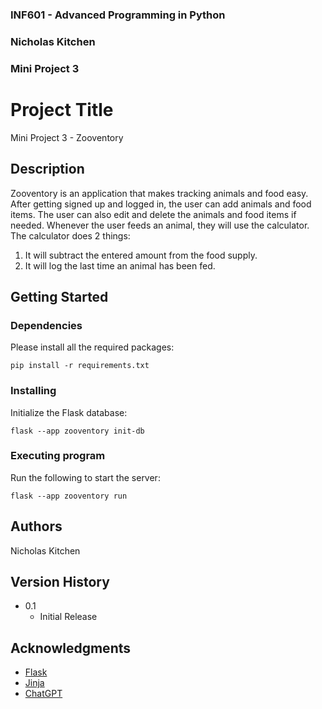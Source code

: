 ### INF601 - Advanced Programming in Python
### Nicholas Kitchen
### Mini Project 3
 
 
# Project Title
 
Mini Project 3 - Zooventory
 
## Description
 
Zooventory is an application that makes tracking animals and food easy. After getting signed up and logged in, the user can add animals and food items. The user can also edit and delete the animals and food items if needed. Whenever the user feeds an animal, they will use the calculator. The calculator does 2 things:
1. It will subtract the entered amount from the food supply.
2. It will log the last time an animal has been fed.
 
## Getting Started
 
### Dependencies
 
Please install all the required packages:
```
pip install -r requirements.txt
```
 
### Installing
 
Initialize the Flask database:
```
flask --app zooventory init-db
```
 
### Executing program

Run the following to start the server:
```
flask --app zooventory run
```
 
## Authors
 
Nicholas Kitchen
 
## Version History

* 0.1
    * Initial Release
 
## Acknowledgments

* [Flask](https://flask.palletsprojects.com/en/stable/)
* [Jinja](https://jinja.palletsprojects.com/en/stable/)
* [ChatGPT](https://chatgpt.com/g/g-p-68f7f0afa9f48191b7656815a52dabbd-miniproject3nicholaskitchen/project)
